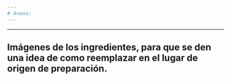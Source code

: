 ```yaml
---
# Anexo:
---
```

---
Imágenes de los ingredientes, para que se den una idea de como reemplazar en el lugar de origen de preparación.
---
